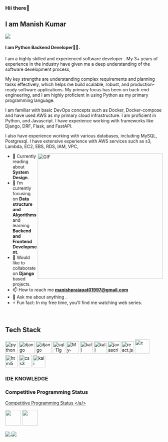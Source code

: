<h3>Hii there👋</h3>
<h2>I am Manish Kumar</h2>

<a href="https://github.com/manishprajapat01997">
  <img src="https://img.shields.io/badge/@manish-black?style=flat&logo=github"/>
</a>

<!-- <a href="https://www.linkedin.com/in/krishna-singh-8b6147209/"> -->
<!--   <img src="https://img.shields.io/badge/@krishna-black?style=flat&logo=linkedin"/> -->
<!-- </a> -->


#### I am Python Backend Developer👩‍💻.

I am a highly skilled and experienced software developer . My 3+ years of experience in the industry have given me a deep understanding of the software development process, 

My key strengths are understanding complex requirements and planning tasks effectively, which helps me build scalable, robust, and production-ready software applications. My primary focus has been on back-end engineering, and I am highly proficient in using Python as my primary programming language. 

I am familiar with basic DevOps concepts such as Docker, Docker-compose and have used AWS as my primary cloud infrastructure. I am proficient in Python, and Javascript. I have experience working with frameworks like Django, DRF, Flask, and FastAPI. 

I also have experience working with various databases, including MySQL, Postgresql. I have extensive experience with AWS services such as s3, Lambda, EC2, EBS, RDS, IAM, VPC, 

<img align="right" alt="GIF" src="https://media.giphy.com/media/nGMnDqebzDcfm/giphy.gif" width="400px"/>

- 🔭 Currently reading about **System Design**.
- 🌱 I’m currently focusing on **Data structure and Algorithms** and learning **Backend and Frontend Development**.
- 👯 Would like to collaborate on **Django** based projects.
- 📫 How to reach me **manishprajapat01997@gmail.com**
- 💬 Ask me about anything .
- ⚡ Fun fact: In my free time, you'll find me watching web series.

<br>
<h2 align="left">Tech Stack</h2>
<p align="left">
<img src="https://raw.githubusercontent.com/gilbarbara/logos/c122ccfcfdb15d9958a85696ff2460ac3b01f8ca/logos/python.svg" alt="python" width="40" height="40"/> 
<img src="https://raw.githubusercontent.com/krishna2808/practice-resume/main/image/django.png?token=AQK7S65EMT5W3BAM2MAXTDDAKC57S" alt="django" width="50" height="40"/> 
<img src="https://camo.githubusercontent.com/e98757057ac59dce146038907f1bcd7ca3e083baabdef0dab308cbc6966e9d6a/68747470733a2f2f636d732d6173736574732e74757473706c75732e636f6d2f75706c6f6164732f75736572732f34352f706f7374732f31393738362f707265766965775f696d6167652f646a616e676f2d726573742d6672616d65776f726b2d776964652d726574696e612d707265766965772e676966" alt="django" width="50" height="40"/> 

<img src="https://raw.githubusercontent.com/krishna2808/practice-resume/main/image/sql11g%20.jpeg?token=AQK7S635J2BGB2ZNFSUOEOTAKC5T4" alt="sql-11g" width="40" height="40"/>
<img src="https://raw.githubusercontent.com/gilbarbara/logos/master/logos/mysql.svg" alt="My-SQL" width="40" height="40"/> 

<img src="https://www.ianlewis.org/assets/images/docker/large_v-trans.png" alt="kali linux " width="40" height="40"/> 
<img src="https://github.com/krishna2808/practice-resume/blob/main/image/aws.png" alt="kali linux " width="40" height="40"/>
  
<img src="https://raw.githubusercontent.com/gilbarbara/logos/c122ccfcfdb15d9958a85696ff2460ac3b01f8ca/logos/javascript.svg" alt="javascript" width="40" height="40"/>
<img src="https://miro.medium.com/v2/resize:fit:700/1*EVqCcmCPgpNKxU1wzcTHgw.png" alt="react.js " width="40" height="40"/> 


<img src="https://raw.githubusercontent.com/krishna2808/practice-resume/main/image/c.png?token=AQK7S6Y7FUSFN6VRHXSMQ23AKC55A" alt="c" width="46" height="46"/>   

<img src="https://raw.githubusercontent.com/gilbarbara/logos/c122ccfcfdb15d9958a85696ff2460ac3b01f8ca/logos/html-5.svg" alt="html5" width="40" height="40"/> 
<img src="https://raw.githubusercontent.com/gilbarbara/logos/c122ccfcfdb15d9958a85696ff2460ac3b01f8ca/logos/css-3.svg" alt="css3" width="40" height="40"/> 

<img src="https://cdn.pixabay.com/photo/2017/01/31/15/33/linux-2025130_1280.png" alt="kali linux " width="40" height="40"/> 
</p>

### IDE KNOWLEDGE
<P>
<!-- <img src="https://raw.githubusercontent.com/manishprajapat01997/practice-resume/main/image/pycharm.jpeg?token=AQK7S62LPP6K2AXTT7BV3X3AKC6QM" alt="pycharm " width="40" height="40"/>  -->
<!-- <img src="https://upload.wikimedia.org/wikipedia/commons/9/9a/Visual_Studio_Code_1.35_icon.svg" alt="pycharm " width="40" height="40"/>  -->
  

</P>

### Competitive Programming Status
<a href="https://www.stopstalk.com/user/profile/prince71048"> Competitive Programming Status </a/> <br>

<a href="https://www.codechef.com/users/prince71048"><img src="https://miro.medium.com/max/333/1*1W0-bbmt4iiEpp_pPrS0VQ.png" width="50" height="50"/></a>
<a href="https://www.hackerrank.com/krishnak_inextu1?hr_r=1"> <img src="https://repository-images.githubusercontent.com/231893793/cec60480-04a9-11eb-80c4-df7359d94047" width="50" height="50"/> <a> 
<br>
 
  <a href="https://todi-2000.github.io">
  <img src="https://github-readme-stats.vercel.app/api?username=manishprajapat01997&count_private=true" align="center"/>
</a>
<a href="https://todi-2000.github.io">
  <img src="https://github-readme-stats.vercel.app/api/top-langs/?username=manishprajapat01997&layout=compact" align="center"/>
</a>
